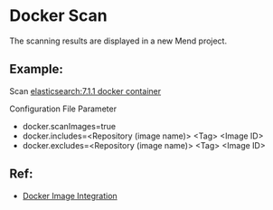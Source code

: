 # Docker Scan

The scanning results are displayed in a new Mend project.


## Example:
Scan [elasticsearch:7.1.1 docker container](https://hub.docker.com/layers/library/elasticsearch/7.1.1/images/sha256-1084c64eed7d9318d028361c9aee398afdeb70d1816ce81d590b9450ec542c08?context=explore)

Configuration File Parameter
- docker.scanImages=true
- docker.includes=\<Repository (image name)\> \<Tag\> \<Image ID\>
- docker.excludes=\<Repository (image name)\> \<Tag\> \<Image ID\>

## Ref:

- [Docker Image Integration](https://docs.mend.io/bundle/unified_agent/page/docker_image_integration.html)